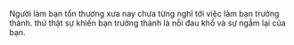 Người làm bạn tổn thương xưa nay chưa từng nghĩ tới việc làm bạn trưởng thành. thứ thật sự khiến bạn trưởng thành là nỗi đau khổ và sự ngẫm lại của bạn.